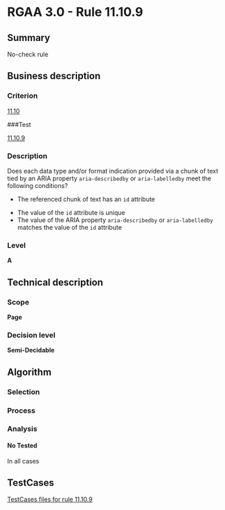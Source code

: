 # RGAA 3.0 -  Rule 11.10.9

## Summary

No-check rule

## Business description

### Criterion

[11.10](http://disic.github.io/rgaa_referentiel_en/RGAA3.0_Criteria_English_version_v1.html#crit-11-10)

###Test

[11.10.9](http://disic.github.io/rgaa_referentiel_en/RGAA3.0_Criteria_English_version_v1.html#test-11-10-9)

### Description
Does each data type and/or format indication
    provided via a chunk of text tied by an ARIA property
    <code>aria-describedby</code> or <code>aria-labelledby</code> meet the following
    conditions?
    <ul><li> The referenced chunk of
   text has an <code>id</code> attribute</li>
  <li> The value of the <code>id</code>
   attribute is unique</li>
  <li> The value of the ARIA
   property <code>aria-describedby</code> or <code>aria-labelledby</code> matches
   the value of the <code>id</code> attribute</li>
    </ul> 


### Level

**A**

## Technical description

### Scope

**Page**

### Decision level

**Semi-Decidable**

## Algorithm

### Selection

### Process

### Analysis

#### No Tested 

In all cases




##  TestCases 

[TestCases files for rule 11.10.9](https://github.com/Asqatasun/Asqatasun/tree/master/rules/rules-rgaa3.0/src/test/resources/testcases/rgaa30/Rgaa30Rule111009/) 


